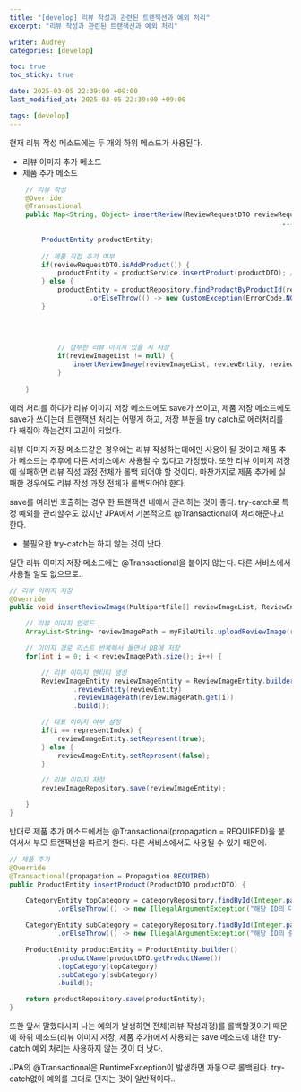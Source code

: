 ```yaml
---
title: "[develop] 리뷰 작성과 관련된 트랜잭션과 예외 처리"
excerpt: "리뷰 작성과 관련된 트랜잭션과 예외 처리"

writer: Audrey
categories: [develop]

toc: true
toc_sticky: true

date: 2025-03-05 22:39:00 +09:00
last_modified_at: 2025-03-05 22:39:00 +09:00

tags: [develop]
---
```

현재 리뷰 작성 메소드에는 두 개의 하위 메소드가 사용된다.

- 리뷰 이미지 추가 메소드
- 제품 추가 메소드

```java
    // 리뷰 작성
    @Override
    @Transactional
    public Map<String, Object> insertReview(ReviewRequestDTO reviewRequestDTO, MultipartFile[] reviewImageList, CustomUserDetails user) {											
																	....
																	
        ProductEntity productEntity;																
																			    
        // 제품 직접 추가 여부
        if(reviewRequestDTO.isAddProduct()) {
            productEntity = productService.insertProduct(productDTO); // 제품 추가
        } else {
            productEntity = productRepository.findProductByProductId(reviewDTO.getProductId())
                    .orElseThrow(() -> new CustomException(ErrorCode.NOT_FOUND_PRODUCT)); // 기존 제품 조회
        }
        
        
																		....

	        // 첨부한 리뷰 이미지 있을 시 저장
	        if(reviewImageList != null) {
	            insertReviewImage(reviewImageList, reviewEntity, reviewRequestDTO.getRepresentIndex());
	        }
        
    }
```

에러 처리를 하다가 리뷰 이미지 저장 메소드에도 save가 쓰이고, 제품 저장 메소드에도 save가 쓰이는데 트랜잭션 처리는 어떻게 하고, 저장 부분을 try catch로 에러처리를 다 해줘야 하는건지 고민이 되었다.

리뷰 이미지 저장 메소드같은 경우에는 리뷰 작성하는데에만 사용이 될 것이고 제품 추가 메소드는 추후에 다른 서비스에서 사용될 수 있다고 가정했다. 또한 리뷰 이미지 저장에 실패하면 리뷰 작성 과정 전체가 롤백 되어야 할 것이다. 마찬가지로 제품 추가에 실패한 경우에도 리뷰 작성 과정 전체가 롤백되어야 한다.

save를 여러번 호출하는 경우 한 트랜잭션 내에서 관리하는 것이 좋다. try-catch로 특정 예외를 관리할수도 있지만 JPA에서 기본적으로 @Transactional이 처리해준다고 한다.

- 불필요한 try-catch는 하지 않는 것이 낫다.

일단 리뷰 이미지 저장 메소드에는 @Transactional을 붙이지 않는다. 다른 서비스에서 사용될 일도 없으므로..

```java
// 리뷰 이미지 저장
@Override
public void insertReviewImage(MultipartFile[] reviewImageList, ReviewEntity reviewEntity, int representIndex) {

    // 리뷰 이미지 업로드
    ArrayList<String> reviewImagePath = myFileUtils.uploadReviewImage(reviewImageList);

    // 이미지 경로 리스트 반복해서 돌면서 DB에 저장
    for(int i = 0; i < reviewImagePath.size(); i++) {

        // 리뷰 이미지 엔티티 생성
        ReviewImageEntity reviewImageEntity = ReviewImageEntity.builder()
                .reviewEntity(reviewEntity)
                .reviewImagePath(reviewImagePath.get(i))
                .build();

        // 대표 이미지 여부 설정
        if(i == representIndex) {
            reviewImageEntity.setRepresent(true);
        } else {
            reviewImageEntity.setRepresent(false);
        }

        // 리뷰 이미지 저장
        reviewImageRepository.save(reviewImageEntity);

    }
}
```

반대로 제품 추가 메소드에서는 @Transactional(propagation = REQUIRED)을 붙여서서 부모 트랜잭션을 따르게 한다. 다른 서비스에서도 사용될 수 있기 때문에.

```java
// 제품 추가
@Override
@Transactional(propagation = Propagation.REQUIRED)
public ProductEntity insertProduct(ProductDTO productDTO) {

    CategoryEntity topCategory = categoryRepository.findById(Integer.parseInt(productDTO.getTopCategory()))
            .orElseThrow(() -> new IllegalArgumentException("해당 ID의 대분류 카테고리를 찾을 수 없습니다."));

    CategoryEntity subCategory = categoryRepository.findById(Integer.parseInt(productDTO.getSubCategory()))
            .orElseThrow(() -> new IllegalArgumentException("해당 ID의 중분류 카테고리를 찾을 수 없습니다."));

    ProductEntity productEntity = ProductEntity.builder()
            .productName(productDTO.getProductName())
            .topCategory(topCategory)
            .subCategory(subCategory)
            .build();

    return productRepository.save(productEntity);
}
```

또한 앞서 말했다시피 나는 예외가 발생하면 전체(리뷰 작성과정)를 롤백할것이기 때문에 하위 메소드(리뷰 이미지 저장, 제품 추가)에서 사용되는 save 메소드에 대한 try-catch 예외 처리는 사용하지 않는 것이 더 낫다.

JPA의 @Transactional은 RuntimeException이 발생하면 자동으로 롤백된다. try-catch없이 예외를 그대로 던지는 것이 일반적이다..